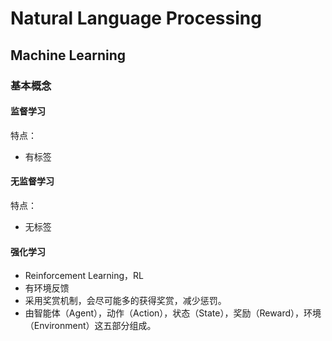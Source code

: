 # Natural Language Processing

## Machine Learning

### 基本概念

#### 监督学习

特点：

- 有标签

#### 无监督学习

特点：

- 无标签

#### 强化学习

- Reinforcement Learning，RL
- 有环境反馈
- 采用奖赏机制，会尽可能多的获得奖赏，减少惩罚。
- 由智能体（Agent），动作（Action），状态（State），奖励（Reward），环境（Environment）这五部分组成。